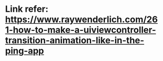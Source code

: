 #  Link refer: https://www.raywenderlich.com/261-how-to-make-a-uiviewcontroller-transition-animation-like-in-the-ping-app

